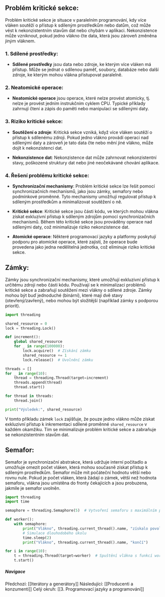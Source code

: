 ## Problém kritické sekce:

Problém kritické sekce je situace v paralelním programování, kdy více vláken soutěží o přístup k sdíleným prostředkům nebo datům, což může vést k nekonzistentním stavům dat nebo chybám v aplikaci. Nekonzistence může vzniknout, pokud jedno vlákno čte data, která jsou zároveň změněna jiným vláknem.
### 1. Sdílené prostředky:

- **Sdílené prostředky** jsou data nebo zdroje, ke kterým více vláken má přístup. Může se jednat o sdílenou paměť, soubory, databáze nebo další zdroje, ke kterým mohou vlákna přistupovat paralelně.
### 2. Neatomické operace:

- **Neatomické operace** jsou operace, které nelze provést atomicky, tj. nelze je provést jedním instrukčním cyklem CPU. Typické příklady zahrnují čtení a zápis do paměti nebo manipulaci se sdílenými daty.
### 3. Riziko kritické sekce:

- **Soutěžení o zdroje**: Kritická sekce vzniká, když více vláken soutěží o přístup k sdílenému zdroji. Pokud jedno vlákno provádí operaci nad sdílenými daty a zároveň je tato data čte nebo mění jiné vlákno, může dojít k nekonzistenci dat.
    
- **Nekonzistence dat**: Nekonzistence dat může zahrnovat nekonzistentní stavy, poškozené struktury dat nebo jiné neočekávané chování aplikace.

### 4. Řešení problému kritické sekce:

- **Synchronizační mechanismy**: Problém kritické sekce lze řešit pomocí synchronizačních mechanismů, jako jsou zámky, semafory nebo podmínkové proměnné. Tyto mechanismy umožňují regulovat přístup k sdíleným prostředkům a minimalizovat soutěžení o ně.
    
- **Kritické sekce**: Kritické sekce jsou části kódu, ve kterých mohou vlákna získat exkluzivní přístup k sdíleným zdrojům pomocí synchronizačních mechanismů. Během této kritické sekce jsou prováděny operace nad sdílenými daty, což minimalizuje riziko nekonzistence dat.
    
- **Atomické operace**: Některé programovací jazyky a platformy poskytují podporu pro atomické operace, které zajistí, že operace bude provedena jako jedna nedělitelná jednotka, což eliminuje riziko kritické sekce.

## Zámky:

Zámky jsou synchronizační mechanismy, které umožňují exkluzivní přístup k určitému zdroji nebo části kódu. Používají se k minimalizaci problémů kritické sekce a zabraňují soutěžení mezi vlákny o sdílené zdroje. Zámky mohou být buď jednoduché (binární), které mají dvě stavy (otevřený/zavřený), nebo mohou být složitější (například zámky s podporou priorit).

```Python
import threading

shared_resource = 0
lock = threading.Lock()

def increment():
    global shared_resource
    for _ in range(100000):
        lock.acquire()  # Získání zámku
        shared_resource += 1
        lock.release()  # Uvolnění zámku

threads = []
for _ in range(10):
    thread = threading.Thread(target=increment)
    threads.append(thread)
    thread.start()

for thread in threads:
    thread.join()

print("Výsledek:", shared_resource)
```

V tomto příkladu zámek `lock` zajišťuje, že pouze jedno vlákno může získat exkluzivní přístup k inkrementaci sdílené proměnné `shared_resource` v každém okamžiku. Tím se minimalizuje problém kritické sekce a zabraňuje se nekonzistentním stavům dat.

## Semafor:

Semafor je synchronizační abstrakce, která udržuje interní počítadlo a umožňuje omezit počet vláken, která mohou současně získat přístup k sdíleným prostředkům. Semafor může mít počáteční hodnotu větší nebo rovnu nule. Pokud je počet vláken, která žádají o zámek, větší než hodnota semaforu, vlákna jsou umístěna do fronty čekajících a jsou probuzena, jakmile je semafor uvolněn.

```Python
import threading
import time

semaphore = threading.Semaphore(5)  # Vytvoření semaforu s maximálním počtem 5 povolených vláken

def worker():
    with semaphore:
        print("Vlákno", threading.current_thread().name, "získalo povolení")
        # Simulace dlouhodobého úkolu
        time.sleep(2)
        print("Vlákno", threading.current_thread().name, "končí")

for i in range(10):
    t = threading.Thread(target=worker)  # Spuštění vlákna s funkcí worker
    t.start()
```

##### Navigace
Předchozí:  [[Iterátory a generátory]]
Následující: [[Producenti a konzumenti]]
Celý okruh: [[3. Programovací jazyky a programování]]